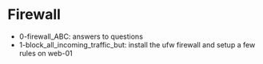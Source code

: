 # Firewall
* 0-firewall_ABC: answers to questions
* 1-block_all_incoming_traffic_but: install the ufw firewall and setup a few rules on web-01
